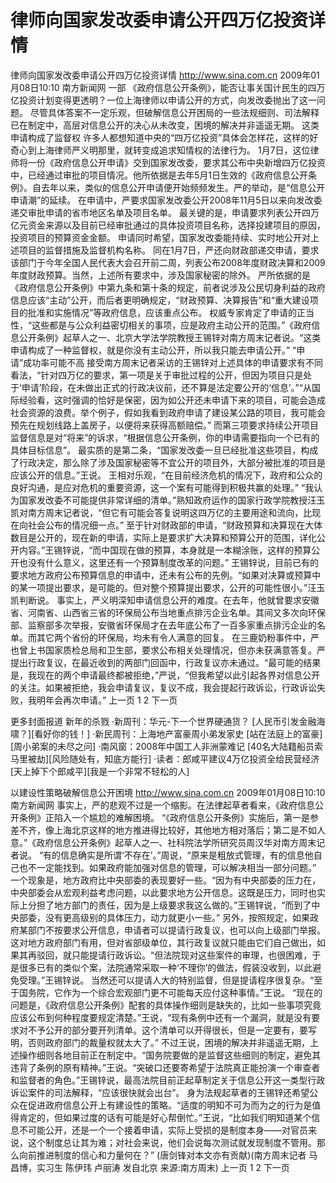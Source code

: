 # 律师向国家发改委申请公开四万亿投资详情

律师向国家发改委申请公开四万亿投资详情
http://www.sina.com.cn  2009年01月08日10:10   南方新闻网
一部 《政府信息公开条例》，能否让事关国计民生的四万亿投资计划变得更透明？一位上海律师以申请公开的方式，向发改委抛出了这一问题。
尽管具体答案不一定乐观，但破解信息公开困局的一些法规细则、司法解释已在制定中，高层对信息公开的决心从未改变，困境的解决并非遥遥无期。
这类申请构成了监督权
许多人都想知道中央的“四万亿投资”具体会怎样花，这样的好奇心到上海律师严义明那里，就转变成追求知情权的法律行为。
1月7日，这位律师将一份《政府信息公开申请》交到国家发改委，要求其公布中央新增四万亿投资中，已经通过审批的项目情况。他所依据是去年5月1日生效的《政府信息公开条例》。自去年以来，类似的信息公开申请便开始频频发生。严的举动，是“信息公开申请潮”的延续。
在申请中，严要求国家发改委公开2008年11月5日以来向发改委递交审批申请的省市地区名单及项目名单。
最关键的是，申请要求列表公开四万亿元资金来源以及目前已经审批通过的具体投资项目名称，选择投建项目的原因，投资项目的预算资金金额。
申请同时希望，国家发改委能持续、实时地公开对上述项目的监督措施及监督机构名称。
同在1月7日，严还向财政部递交申请，要求该部门于今年全国人民代表大会召开前二周，列表公布2008年度财政决算和2009年度财政预算。当然，上述所有要求中，涉及国家秘密的除外。
严所依据的是《政府信息公开条例》中第九条和第十条的规定，前者说涉及公民切身利益的政府信息应该“主动”公开，而后者更明确规定，“财政预算、决算报告”和“重大建设项目的批准和实施情况”等政府信息，应该重点公布。
权威专家肯定了申请的正当性，“这些都是与公众利益密切相关的事项，应是政府主动公开的范围。”《政府信息公开条例》起草人之一、北京大学法学院教授王锡锌对南方周末记者说。“这类申请构成了一种监督权，就是你没有主动公开，所以我只能去申请公开。”
“申请”成功率可能不高
接受南方周末记者采访的王锡锌对上述具体的申请要求有不同看法，“针对四万亿的要求，第一项是关于审批过程的公开，但因为项目只是处于‘申请’阶段，在未做出正式的行政决议前，还不算是法定要公开的‘信息’。”“从国际经验看，这时强调的恰好是保密，因为如公开还未申请下来的项目，可能会造成社会资源的浪费。举个例子，假如我看到政府申请了建设某公路的项目，我可能会预先在规划线路上盖房子，以便将来获得高额赔偿。”
而第三项要求持续公开项目监督信息是对“将来”的诉求，“根据信息公开条例，你的申请需要指向一个已有的具体目标信息”。
最实质的是第二条，“国家发改委一旦已经批准这些项目，构成了行政决定，那么除了涉及国家秘密等不宜公开的项目外，大部分被批准的项目是应该公开的信息。”王说。
王相对乐观，“在目前经济危机的情况下，政府和公众的良好沟通，是应对危机的重要资源，这一个案有可能得到积极共赢的处理。”
“我认为国家发改委不可能提供非常详细的清单。”熟知政府运作的国家行政学院教授汪玉凯对南方周末记者说，“但它有可能会答复说明这四万亿的主要用途和流向，比现在向社会公布的情况细一点。”
至于针对财政部的申请，“财政预算和决算现在大体数目是公开的，现在新的申请，实际上是要求扩大决算和预算公开的范围，详化公开内容。”王锡锌说，“而中国现在做的预算，本身就是一本糊涂账，这样的预算公开也没有什么意义，这里还有一个预算制度改革的问题。”
王锡锌说，目前已有的要求地方政府公布预算信息的申请中，还未有公布的先例。“如果对决算或预算中的某一项提出要求，是可能的。但对整个预算提出要求，公开的可能性很小。”汪玉凯判断说。
事实上，严义明深知申请信息公开的难度。在去年，他就曾要求安徽省、河南省、山西省三省的环保局公布当地重点排污企业名单。其间又多次向环保部、监察部多次举报，安徽省环保局才在去年底公布了一百多家重点排污企业的名单。而其它两个省份的环保局，均未有令人满意的回复。
在三鹿奶粉事件中，严也曾上书国家质检总局和卫生部，要求公布相关处理情况，但亦未获满意答复。严提出行政复议，在最近收到的两部门回函中，行政复议亦未通过。“最可能的结果是，我现在的两个申请最终都被拒绝，”严说，“但我希望以此引起各界对信息公开的关注。如果被拒绝，我会申请复议，复议不成，我会提起行政诉讼，行政诉讼失败，我明年会再次申请。”
上一页
1
2
下一页

更多封面报道
新年的杀戮
·新周刊：华元-下一个世界硬通货？
[人民币引发金融海啸？][看好你的钱！]
·新民周刊：上海地产富豪周小弟发家史
[站在法庭上的富豪][周小弟案的未尽之问]
·南风窗：2008年中国工人非洲蒙难记
[40名大陆籍船员索马里被劫][风险随处有，知底方能行]
·读者：郎咸平建议4万亿投资全给民营经济
[天上掉下个郎咸平][我是一个非常不轻松的人]

以建设性策略破解信息公开困境
http://www.sina.com.cn  2009年01月08日10:10   南方新闻网
事实上，严的悲观不过是一个缩影。在法律起草者看来，《政府信息公开条例》正陷入一个尴尬的难解困境。
“《政府信息公开条例》实施后，第一是参差不齐，像上海北京这样的地方推进得比较好，其他地方相对落后；第二是不如人意。”《政府信息公开条例》起草人之一、社科院法学所研究员周汉华对南方周末记者说。
“有的信息确实是所谓‘不存在’。”周说，“原来是粗放式管理，有的信息他自己也不一定能找到。如果政府能加强对信息的管理，可以解决相当一部分问题。”
一个现象是，地方政府比中央部委的表现要好一些。“因为有中央部委的压力在，中央部委会从宏观利益考虑问题，以此要求地方公开信息。这既是压力，同时也实际上分担了地方部门的责任，因为是上级要求我这么做的。”王锡锌说，“而到了中央部委，没有更高级别的具体压力，动力就更小一些。”
另外，按照规定，如果政府某部门不按要求公开信息，申请者可以提请行政复议，也可以向上级部门举报。这对地方政府部门有用，但对省部级单位，其行政复议就只能由它们自己做出，如果其再驳回，就只能提请行政诉讼。“但法院现对这些案件的审理，也很困难，于是很多已有的类似个案，法院通常采取一种‘不理你’的做法，假装没收到，以此避免受理。”王锡锌说。
当然还可以提请人大的特别监督，但是提请程序很复杂。“至于国务院，它作为一个综合宏观部门更不可能每天应付这种事情。”王说。
“现在的问题是，《政府信息公开条例》配套的具体操作细则是缺失的，比如一些事项究竟应该公布到何种程度要规定清楚。”王说，“现有条例中还有一个漏洞，就是没有要求对不予公开的部分要开列清单。这个清单可以开得很长，但是一定要有，要写明，否则政府部门的裁量权就太大了。”
不过王说，困境的解决并非遥遥无期，上述操作细则各地目前正在制定中。“国务院要做的是监督这些细则的制定，避免其违背了条例的原有精神。”王说。“突破口还要寄希望于法院真正能扮演一个审查者和监督者的角色。”王锡锌说，最高法院目前正起草制定关于信息公开这一类型行政诉讼案件的司法解释，“应该很快就会出台”。
身为法规起草者的王锡锌还希望公众在促进政府信息公开上有建设性的策略。“适度的明知不可为而为之的行为是值得肯定的，但如果过度的话有可能是好心帮倒忙。”王说，“比如我们明知道某个信息不可能公开，还是一个一个接着申请，实际上受损的是制度本身——对官员来说，这个制度总让其为难；对社会来说，他们会说每次测试就发现制度不管用。那么向前推进制度的信心和力量何在？”
(唐剑锋对本文亦有贡献)(南方周末记者 马昌博，实习生 陈伊玮 卢丽涛 发自北京 来源:南方周末)
上一页
1
2
下一页

